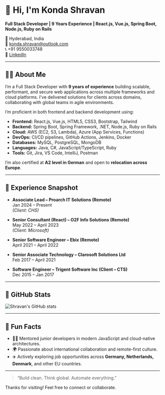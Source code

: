 # 👋 Hi, I'm Konda Shravan

**Full Stack Developer | 9 Years Experience | React.js, Vue.js, Spring Boot, Node.js, Ruby on Rails**

📍 Hyderabad, India  
📧 konda.shravan@outlook.com  
📞 +91 9550033748  
🔗 [LinkedIn](https://linkedin.com/in/kondas1202)

---

## 🧑‍💻 About Me

I’m a Full Stack Developer with **9 years of experience** building scalable, performant, and secure web applications across multiple frameworks and cloud platforms. I've delivered solutions for clients across domains, collaborating with global teams in agile environments.

I’m proficient in both frontend and backend development using:

- **Frontend:** React.js, Vue.js, HTML5, CSS3, Bootstrap, Tailwind
- **Backend:** Spring Boot, Spring Framework, .NET, Node.js, Ruby on Rails
- **Cloud:** AWS (EC2, S3, Lambda), Azure (App Services, Functions)
- **DevOps:** CI/CD pipelines, GitHub Actions, Jenkins, Docker
- **Databases:** MySQL, PostgreSQL, MongoDB
- **Languages:** Java, C#, JavaScript/TypeScript, Ruby
- **Tools:** Git, Jira, VS Code, IntelliJ, Postman

I’m also certified at **A2 level in German** and open to **relocation across Europe**.

---

## 💼 Experience Snapshot

- **Associate Lead – Proarch IT Solutions (Remote)**  
  Jan 2024 – Present  
  *(Client: CHS)*

- **Senior Consultant (React) – O2F Info Solutions (Remote)**  
  May 2022 – April 2023  
  *(Client: Microsoft)*

- **Senior Software Engineer – Ebix (Remote)**  
  April 2021 – April 2022

- **Senior Associate Technology – Clarosoft Solutions Ltd**  
  Feb 2017 – April 2021

- **Software Engineer – Trigent Software Inc (Client – CTS)**  
  Dec 2015 – Jan 2017

---

## 🚀 GitHub Stats

![Shravan's GitHub stats](https://github-readme-stats.vercel.app/api?username=konda-shravan&show_icons=true&theme=tokyonight)

---

## 📌 Fun Facts

- 👨‍🏫 Mentored junior developers in modern JavaScript and cloud-native architectures.
- 🌍 Passionate about international collaboration and remote-first culture.
- ✈️ Actively exploring job opportunities across **Germany, Netherlands, Denmark**, and other EU countries.

---

> “Build clean. Think global. Automate everything.”

Thanks for visiting! Feel free to connect or collaborate.

